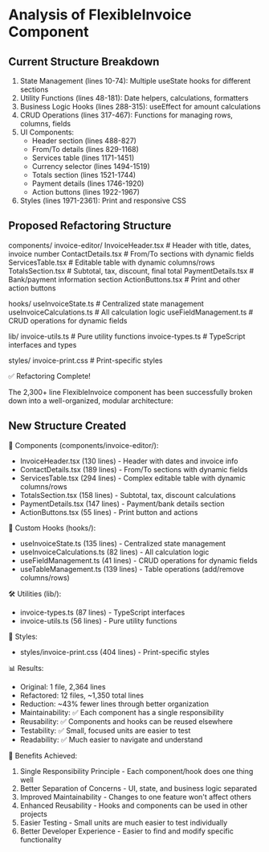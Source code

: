 # Analysis of FlexibleInvoice Component

## Current Structure Breakdown

1. State Management (lines 10-74): Multiple useState hooks for different sections
2. Utility Functions (lines 48-181): Date helpers, calculations, formatters
3. Business Logic Hooks (lines 288-315): useEffect for amount calculations
4. CRUD Operations (lines 317-467): Functions for managing rows, columns, fields
5. UI Components:
   - Header section (lines 488-827)
   - From/To details (lines 829-1168)
   - Services table (lines 1171-1451)
   - Currency selector (lines 1494-1519)
   - Totals section (lines 1521-1744)
   - Payment details (lines 1746-1920)
   - Action buttons (lines 1922-1967)
6. Styles (lines 1971-2361): Print and responsive CSS

## Proposed Refactoring Structure

components/
    invoice-editor/
        InvoiceHeader.tsx          # Header with title, dates, invoice number
        ContactDetails.tsx         # From/To sections with dynamic fields
        ServicesTable.tsx          # Editable table with dynamic columns/rows
        TotalsSection.tsx          # Subtotal, tax, discount, final total
        PaymentDetails.tsx         # Bank/payment information section
        ActionButtons.tsx          # Print and other action buttons

hooks/
    useInvoiceState.ts          # Centralized state management
    useInvoiceCalculations.ts   # All calculation logic
    useFieldManagement.ts       # CRUD operations for dynamic fields

lib/
    invoice-utils.ts            # Pure utility functions
    invoice-types.ts            # TypeScript interfaces and types

styles/
    invoice-print.css           # Print-specific styles

  ✅ Refactoring Complete!

  The 2,300+ line FlexibleInvoice component has been successfully broken down into a well-organized, modular
  architecture:

## New Structure Created

🧩 Components (components/invoice-editor/):

- InvoiceHeader.tsx (130 lines) - Header with dates and invoice info
- ContactDetails.tsx (189 lines) - From/To sections with dynamic fields
- ServicesTable.tsx (294 lines) - Complex editable table with dynamic columns/rows
- TotalsSection.tsx (158 lines) - Subtotal, tax, discount calculations
- PaymentDetails.tsx (147 lines) - Payment/bank details section
- ActionButtons.tsx (55 lines) - Print button and actions

🔧 Custom Hooks (hooks/):

- useInvoiceState.ts (135 lines) - Centralized state management
- useInvoiceCalculations.ts (82 lines) - All calculation logic
- useFieldManagement.ts (41 lines) - CRUD operations for dynamic fields
- useTableManagement.ts (139 lines) - Table operations (add/remove columns/rows)

🛠️ Utilities (lib/):

- invoice-types.ts (87 lines) - TypeScript interfaces
- invoice-utils.ts (56 lines) - Pure utility functions

🎨 Styles:

- styles/invoice-print.css (404 lines) - Print-specific styles

📊 Results:

- Original: 1 file, 2,364 lines
- Refactored: 12 files, ~1,350 total lines
- Reduction: ~43% fewer lines through better organization
- Maintainability: ✅ Each component has a single responsibility
- Reusability: ✅ Components and hooks can be reused elsewhere
- Testability: ✅ Small, focused units are easier to test
- Readability: ✅ Much easier to navigate and understand

🎯 Benefits Achieved:

1. Single Responsibility Principle - Each component/hook does one thing well
2. Better Separation of Concerns - UI, state, and business logic separated
3. Improved Maintainability - Changes to one feature won't affect others
4. Enhanced Reusability - Hooks and components can be used in other projects
5. Easier Testing - Small units are much easier to test individually
6. Better Developer Experience - Easier to find and modify specific functionality
